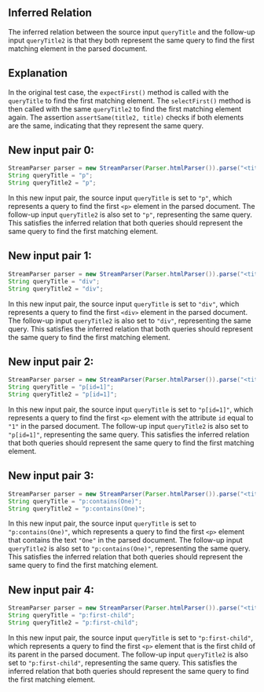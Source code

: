 ## Inferred Relation
The inferred relation between the source input `queryTitle` and the follow-up input `queryTitle2` is that they both represent the same query to find the first matching element in the parsed document.

## Explanation
In the original test case, the `expectFirst()` method is called with the `queryTitle` to find the first matching element. The `selectFirst()` method is then called with the same `queryTitle2` to find the first matching element again. The assertion `assertSame(title2, title)` checks if both elements are the same, indicating that they represent the same query.

## New input pair 0:
```java
StreamParser parser = new StreamParser(Parser.htmlParser()).parse("<title>One</title><p id=1>P One</p><p id=2>P Two</p>", "");
String queryTitle = "p";
String queryTitle2 = "p";
```
In this new input pair, the source input `queryTitle` is set to `"p"`, which represents a query to find the first `<p>` element in the parsed document. The follow-up input `queryTitle2` is also set to `"p"`, representing the same query. This satisfies the inferred relation that both queries should represent the same query to find the first matching element.

## New input pair 1:
```java
StreamParser parser = new StreamParser(Parser.htmlParser()).parse("<title>One</title><p id=1>P One</p><p id=2>P Two</p>", "");
String queryTitle = "div";
String queryTitle2 = "div";
```
In this new input pair, the source input `queryTitle` is set to `"div"`, which represents a query to find the first `<div>` element in the parsed document. The follow-up input `queryTitle2` is also set to `"div"`, representing the same query. This satisfies the inferred relation that both queries should represent the same query to find the first matching element.

## New input pair 2:
```java
StreamParser parser = new StreamParser(Parser.htmlParser()).parse("<title>One</title><p id=1>P One</p><p id=2>P Two</p>", "");
String queryTitle = "p[id=1]";
String queryTitle2 = "p[id=1]";
```
In this new input pair, the source input `queryTitle` is set to `"p[id=1]"`, which represents a query to find the first `<p>` element with the attribute `id` equal to `"1"` in the parsed document. The follow-up input `queryTitle2` is also set to `"p[id=1]"`, representing the same query. This satisfies the inferred relation that both queries should represent the same query to find the first matching element.

## New input pair 3:
```java
StreamParser parser = new StreamParser(Parser.htmlParser()).parse("<title>One</title><p id=1>P One</p><p id=2>P Two</p>", "");
String queryTitle = "p:contains(One)";
String queryTitle2 = "p:contains(One)";
```
In this new input pair, the source input `queryTitle` is set to `"p:contains(One)"`, which represents a query to find the first `<p>` element that contains the text `"One"` in the parsed document. The follow-up input `queryTitle2` is also set to `"p:contains(One)"`, representing the same query. This satisfies the inferred relation that both queries should represent the same query to find the first matching element.

## New input pair 4:
```java
StreamParser parser = new StreamParser(Parser.htmlParser()).parse("<title>One</title><p id=1>P One</p><p id=2>P Two</p>", "");
String queryTitle = "p:first-child";
String queryTitle2 = "p:first-child";
```
In this new input pair, the source input `queryTitle` is set to `"p:first-child"`, which represents a query to find the first `<p>` element that is the first child of its parent in the parsed document. The follow-up input `queryTitle2` is also set to `"p:first-child"`, representing the same query. This satisfies the inferred relation that both queries should represent the same query to find the first matching element.